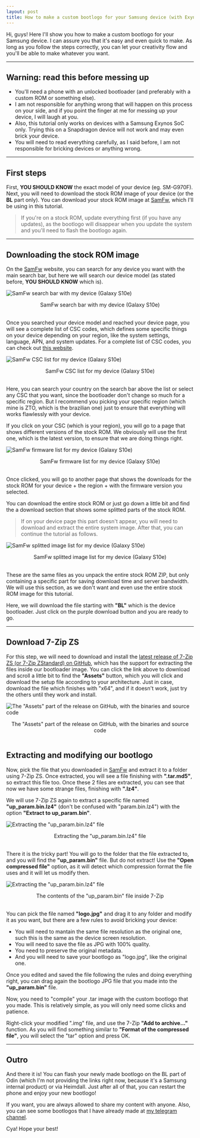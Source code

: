 ```yaml
---
layout: post
title: How to make a custom bootlogo for your Samsung device (with Exynos)
---
```

Hi, guys! Here I'll show you how to make a custom bootlogo for your Samsung device. I can assure you that it's easy and even quick to make. As long as you follow the steps correctly, you can let your creativity flow and you'll be able to make whatever you want.

<hr>

## Warning: read this before messing up
- You'll need a phone with an unlocked bootloader (and preferably with a custom ROM or something else).
- I am not responsible for anything wrong that will happen on this process on your side, and if you point the finger at me for messing up your device, I will laugh at you.
- Also, this tutorial only works on devices with a Samsung Exynos SoC only. Trying this on a Snapdragon device will not work and may even brick your device.
- You will need to read everything carefully, as I said before, I am not responsible for bricking devices or anything wrong.

<hr>

## First steps
First, **YOU SHOULD KNOW** the exact model of your device (eg. SM-G970F). Next, you will need to download the stock ROM image of your device (or the **BL** part only). You can download your stock ROM image at [SamFw][samfw], which I'll be using in this tutorial.
> If you're on a stock ROM, update everything first (if you have any updates), as the bootlogo will disappear when you update the system and you'll need to flash the bootlogo again.

<hr>

## Downloading the stock ROM image
On the [SamFw][samfw] website, you can search for any device you want with the main search bar, but here we will search our device model (as stated before, **YOU SHOULD KNOW** which is).

![SamFw search bar with my device (Galaxy S10e)](https://telegra.ph/file/a555f57315f4021615848.jpg)
<div align="center">SamFw search bar with my device (Galaxy S10e)</div>
<br>

Once you searched your device model and reached your device page, you will see a complete list of CSC codes, which defines some specific things on your device depending on your region, like the system settings, language, APN, and system updates. For a complete list of CSC codes, you can check out [this website][csc].

![SamFw CSC list for my device (Galaxy S10e)](https://telegra.ph/file/343ed2bf024a1345c64e4.jpg)
<div align="center">SamFw CSC list for my device (Galaxy S10e)</div>
<br>

Here, you can search your country on the search bar above the list or select any CSC that you want, since the bootloader don't change so much for a specific region. But I recommend you picking your specific region (which mine is ZTO, which is the brazilian one) just to ensure that everything will works flawlessly with your device.

If you click on your CSC (which is your region), you will go to a page that shows different versions of the stock ROM. We obviously will use the first one, which is the latest version, to ensure that we are doing things right.

![SamFw firmware list for my device (Galaxy S10e)](https://telegra.ph/file/3c638ff943dcf7e564f3e.jpg)
<div align="center">SamFw firmware list for my device (Galaxy S10e)</div>
<br>

Once clicked, you will go to another page that shows the downloads for the stock ROM for your device + the region + with the firmware version you selected.

You can download the entire stock ROM or just go down a little bit and find the a download section that shows some splitted parts of the stock ROM.

> If on your device page this part doesn't appear, you will need to download and extract the entire system image. After that, you can continue the tutorial as follows.

![SamFw splitted image list for my device (Galaxy S10e)](https://telegra.ph/file/307076a4e2d654dae9511.jpg)
<div align="center">SamFw splitted image list for my device (Galaxy S10e)</div>
<br>

These are the same files as you unpack the entire stock ROM ZIP, but only containing a specific part for saving download time and server bandwidth. We will use this section, as we don't want and even use the entire stock ROM image for this tutorial.

Here, we will download the file starting with **"BL"** which is the device bootloader. Just click on the purple download button and you are ready to go.

<hr>

## Download 7-Zip ZS
For this step, we will need to download and install the [latest release of 7-Zip ZS (or 7-Zip ZStandard) on GitHub][7z-zs], which has the support for extracting the files inside our bootloader image. You can click the link above to download and scroll a little bit to find the **"Assets"** button, which you will click and download the setup file according to your architecture. Just in case, download the file which finishes with "x64", and if it doesn't work, just try the others until they work and install.

![The "Assets" part of the release on GitHub, with the binaries and source code](https://telegra.ph/file/72b8d145372b4deaf508a.jpg)
<div align="center">The "Assets" part of the release on GitHub, with the binaries and source code</div>
<br>

## Extracting and modifying our bootlogo
Now, pick the file that you downloaded in [SamFw][samfw] and extract it to a folder using 7-Zip ZS. Once extracted, you will see a file finishing with **".tar.md5"**, so extract this file too. Once these 2 files are extracted, you can see that now we have some strange files, finishing with **".lz4"**.

We will use 7-Zip ZS again to extract a specific file named **"up_param.bin.lz4"** (don't be confused with "param.bin.lz4") with the option **"Extract to up_param.bin\"**.

![Extracting the "up_param.bin.lz4" file](https://telegra.ph/file/d1094cb57c86bcc9fc50d.jpg)
<div align="center">Extracting the "up_param.bin.lz4" file</div>
<br>

There it is the tricky part! You will go to the folder that the file extracted to, and you will find the **"up_param.bin"** file. But do not extract! Use the **"Open compressed file"** option, as it will detect which compression format the file uses and it will let us modify then.

![Extracting the "up_param.bin.lz4" file](https://telegra.ph/file/f8ecf83c9e677f2ff6880.jpg)
<div align="center">The contents of the "up_param.bin" file inside 7-Zip</div>
<br>

You can pick the file named **"logo.jpg"** and drag it to any folder and modify it as you want, but there are a few rules to avoid bricking your device:
- You will need to mantain the same file resolution as the original one, such this is the same as the device screen resolution.
- You will need to save the file as JPG with 100% quality.
- You need to preserve the original metadata.
- And you will need to save your bootlogo as "logo.jpg", like the original one.

Once you edited and saved the file following the rules and doing everything right, you can drag again the bootlogo JPG file that you made into the **"up_param.bin"** file.

Now, you need to "compile" your .tar image with the custom bootlogo that you made. This is relatively simple, as you will only need some clicks and patience.

Right-click your modified ".img" file, and use the 7-Zip **"Add to archive..."** function. As you will find something similar to **"Format of the compressed file"**, you will select the "tar" option and press OK.

<hr>

## Outro
And there it is! You can flash your newly made bootlogo on the BL part of Odin (which I'm not providing the links right now, because it's a Samsung internal product) or via Heimdall. Just after all of that, you can restart the phone and enjoy your new bootlogo!

If you want, you are always allowed to share my content with anyone. Also, you can see some bootlogos that I have already made at [my telegram channel][tg].

Cya! Hope your best!

[tg]: https://t.me/lucmsilvachannel
[7z-zs]: https://github.com/mcmilk/7-Zip-zstd/releases/latest
[csc]: https://ihax.io/samsung-csc-codes
[samfw]: https://samfw.com